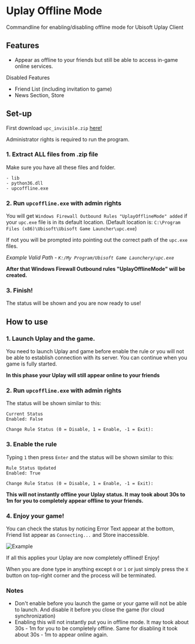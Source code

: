 # Uplay Offline Mode

Commandline for enabling/disabling offline mode for Ubisoft Uplay Client

## Features

- Appear as offline to your friends but still be able to access in-game online services.

Disabled Features
- Friend List (including invitation to game)
- News Section, Store

## Set-up

First download `upc_invisible.zip` [here!](
https://github.com/phwt/uplay-offline-mode/raw/master/python/build/exe.win32-3.6/upc_invisible.zip)

Administrator rights is required to run the program.

### 1. Extract ALL files from .zip file

Make sure you have all these files and folder.

    - lib
    - python36.dll
    - upcoffline.exe

### 2. Run `upcoffline.exe` with admin rights

You will get `Windows Firewall Outbound Rules "UplayOfflineMode" added` if your `upc.exe` file is in its default location. (Default location is: `C:\Program Files (x86)\Ubisoft\Ubisoft Game Launcher\upc.exe`)

If not you will be prompted into pointing out the correct path of the `upc.exe` files.

*Example Valid Path - `K:/My Program/Ubisoft Game Launchery/upc.exe`*

**After that Windows Firewall Outbound rules "UplayOfflineMode" will be created.**

### 3. Finish!

The status will be shown and you are now ready to use!

## How to use

### 1. Launch Uplay and the game.

You need to launch Uplay and game before enable the rule or you will not be able to establish connection with its server. You can continue when you game is fully started.

**In this phase your Uplay will still appear online to your friends**

### 2. Run `upcoffline.exe` with admin rights

The status will be shown similar to this:

    Current Status
    Enabled: False
    
    Change Rule Status (0 = Disable, 1 = Enable, -1 = Exit): 

### 3. Enable the rule

Typing `1` then press `Enter` and the status will be shown similar to this:

    Rule Status Updated
    Enabled: True
    
    Change Rule Status (0 = Disable, 1 = Enable, -1 = Exit):

**This will not instantly offline your Uplay status. It may took about 30s to 1m for you to completely appear offline to your friends.**

### 4. Enjoy your game!

You can check the status by noticing Error Text appear at the bottom, Friend list appear as `Connecting...` and Store inaccessible.

![Example](https://raw.githubusercontent.com/phwt/uplay-offline-mode/master/offline_example.jpg)

If all this applies your Uplay are now completely offlined! Enjoy!

When you are done type in anything except `0` or `1` or just simply press the `X` button on top-right corner and the process will be terminated.

### Notes

- Don't enable before you launch the game or your game will not be able to launch. And disable it before you close the game (for cloud synchronization)
- Enabling this will not instantly put you in offline mode. It may took about 30s - 1m for you to be completely offline. Same for disabling it took about 30s - 1m to appear online again.
